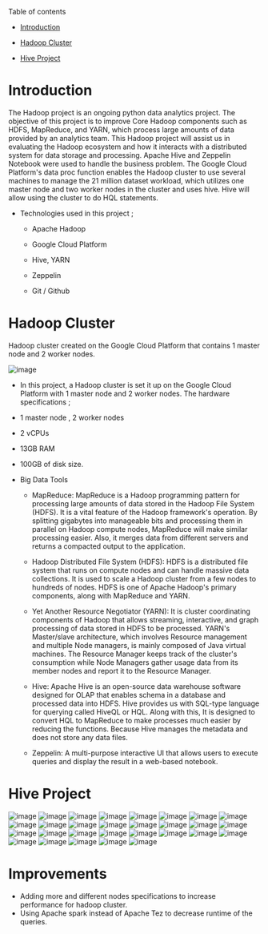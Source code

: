 Table of contents
* [Introduction](#Introduction)

* [Hadoop Cluster](#Hadoop_Cluster)

* [Hive Project](#Hive_Project)


# Introduction

The Hadoop project is an ongoing python data analytics project. The objective of this project is to improve Core Hadoop components such as HDFS, MapReduce, and YARN, which process large amounts of data provided by an analytics team. This Hadoop project will assist us in evaluating the Hadoop ecosystem and how it interacts with a distributed system for data storage and processing. Apache Hive and Zeppelin Notebook were used to handle the business problem. The Google Cloud Platform's data proc function enables the Hadoop cluster to use several machines to manage the 21 million dataset workload, which utilizes one master node and two worker nodes in the cluster and uses hive. Hive will allow using the cluster to do HQL statements.

  - Technologies used in this project ;

    - Apache Hadoop
  
    - Google Cloud Platform
  
    - Hive, YARN
  
    - Zeppelin

    - Git / Github





# Hadoop Cluster

Hadoop cluster created on the Google Cloud Platform that contains 1 master node and 2 worker nodes.


![image](https://i.imgur.com/N79j3I6.jpg)



- In this project,  a Hadoop cluster is set it up  on the Google Cloud Platform with 1 master node and 2 worker nodes. The hardware specifications ;

 - 1 master node , 2 worker nodes 
 - 2 vCPUs
 - 13GB RAM
 - 100GB of disk size.

 
- Big Data Tools 

     - MapReduce: MapReduce is a Hadoop programming pattern for processing large amounts of data stored in the Hadoop File System (HDFS). It is a vital feature of the Hadoop framework's operation. By splitting gigabytes into manageable bits and processing them in parallel on Hadoop compute nodes, MapReduce will make similar processing easier.
Also, it merges data from different servers and returns a compacted output to the application.

   - Hadoop Distributed File System (HDFS): HDFS is a distributed file system that runs on compute nodes and can handle massive data collections. It is used to scale a Hadoop cluster from a few nodes to hundreds of nodes. HDFS is one of Apache Hadoop's primary components, along with MapReduce and YARN.

   - Yet Another Resource Negotiator (YARN): It is cluster coordinating components of Hadoop that allows streaming, interactive, and graph processing of data stored in HDFS to be processed. YARN's Master/slave architecture, which involves Resource management and multiple Node managers, is mainly composed of Java virtual machines. The Resource Manager keeps track of the cluster's consumption while Node Managers gather usage data from its member nodes and report it to the Resource Manager. 

   - Hive: Apache Hive is an open-source data warehouse software designed for OLAP that enables schema in a database and processed data into HDFS. Hive provides us with SQL-type language for querying called HiveQL or HQL. Along with this, It is designed to convert HQL to MapReduce to make processes much easier by reducing the functions. Because Hive manages the metadata and does not store any data files.
   
   - Zeppelin: A  multi-purpose interactive UI that allows users to execute queries and display the result in a web-based notebook.




# Hive Project



![image](https://i.imgur.com/88joWrw.jpg)
![image](https://i.imgur.com/bbXDdGt.jpg)
![image](https://i.imgur.com/uI2LPjm.jpg)
![image](https://i.imgur.com/jBmcmNV.jpg)
![image](https://i.imgur.com/JzAIaLU.jpg)
![image](https://i.imgur.com/nXXqHxK.jpg)
![image](https://i.imgur.com/MeIYemW.jpg)
![image](https://i.imgur.com/N3WiAic.jpg)
![image](https://i.imgur.com/LatRqtH.jpg)
![image](https://i.imgur.com/FjFRwdy.jpg)
![image](https://i.imgur.com/ygmLpFQ.jpg)
![image](https://i.imgur.com/lzh6YK2.jpg)
![image](https://i.imgur.com/EQTfPMf.jpg)
![image](https://i.imgur.com/aRiGdVo.jpg)
![image](https://i.imgur.com/FpVN4p1.jpg)
![image](https://i.imgur.com/nwZnU5Q.jpg)
![image](https://i.imgur.com/08ura5n.jpg)
![image](https://i.imgur.com/xqMjr2s.jpg)
![image](https://i.imgur.com/UoK3S56.jpg)
![image](https://i.imgur.com/IEXA7Wj.jpg)
![image](https://i.imgur.com/UB2DDXc.jpg)
![image](https://i.imgur.com/Kt5eOnr.jpg)
![image](https://i.imgur.com/GSFpphS.jpg)
![image](https://i.imgur.com/p1usZbL.jpg)
![image](https://i.imgur.com/y6v71Dn.jpg)
![image](https://i.imgur.com/qvq3Zir.jpg)
![image](https://i.imgur.com/XRJAc8H.jpg)
![image](https://i.imgur.com/2fBwtV6.jpg)
![image](https://i.imgur.com/aM2umz1.jpg)



# Improvements
- Adding more  and different nodes specifications to increase performance for hadoop cluster.
- Using Apache spark instead of Apache Tez to decrease runtime of the queries.

